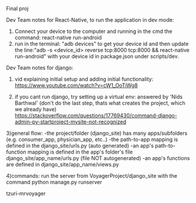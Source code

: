 Final proj

Dev Team notes for React-Native, to run the application in dev mode:
1) Connect your device to the computer and running in the cmd the command: react-native run-android
2) run in the terminal: "adb devices" to get your device id and then update the line:"adb -s <device_id> reverse tcp:8000 tcp:8000 && react-native run-android" with your device id in package.json under scripts/dev.


Dev Team notes for django:

1) vid explaining initial setup and adding initial functionality:
https://www.youtube.com/watch?v=cW1_OoTiWg8

2) if you cant run django, try setting up a virtual env:
answered by 'Nids Barthwal' (don't do the last step, thats what creates the project, which we already have)
https://stackoverflow.com/questions/17769430/command-django-admin-py-startproject-mysite-not-recognized

3)general flow:
-the project/folder (django_site) has many apps/subfolders (e.g. consumer_app, physician_app, etc..)
-the path-to-app mapping is defined in the django_site/urls.py (auto generated)
-an app's path-to-function mapping is defined in the app's folder's file django_site/app_name/urls.py (file NOT autogenerated)
-an app's functions are defined in django_site/app_name/views.py

4)commands:
run the server from VoyagerProject/django_site with the command python manage.py runserver 

tzuri-mrvoyager

